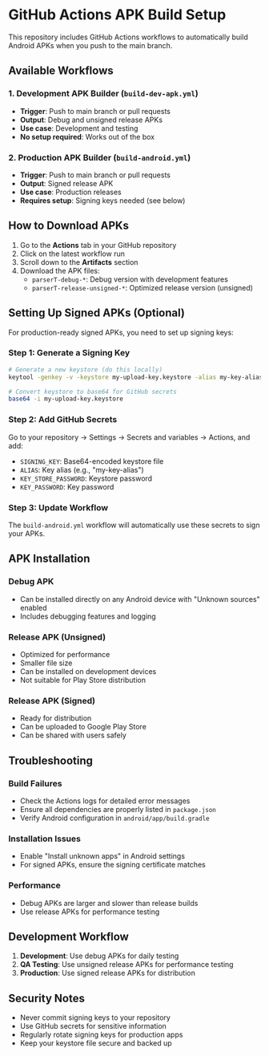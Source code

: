# GitHub Actions APK Build Setup

This repository includes GitHub Actions workflows to automatically build Android APKs when you push to the main branch.

## Available Workflows

### 1. Development APK Builder (`build-dev-apk.yml`)
- **Trigger**: Push to main branch or pull requests
- **Output**: Debug and unsigned release APKs
- **Use case**: Development and testing
- **No setup required**: Works out of the box

### 2. Production APK Builder (`build-android.yml`)
- **Trigger**: Push to main branch or pull requests  
- **Output**: Signed release APK
- **Use case**: Production releases
- **Requires setup**: Signing keys needed (see below)

## How to Download APKs

1. Go to the **Actions** tab in your GitHub repository
2. Click on the latest workflow run
3. Scroll down to the **Artifacts** section
4. Download the APK files:
   - `parserT-debug-*`: Debug version with development features
   - `parserT-release-unsigned-*`: Optimized release version (unsigned)

## Setting Up Signed APKs (Optional)

For production-ready signed APKs, you need to set up signing keys:

### Step 1: Generate a Signing Key

```bash
# Generate a new keystore (do this locally)
keytool -genkey -v -keystore my-upload-key.keystore -alias my-key-alias -keyalg RSA -keysize 2048 -validity 10000

# Convert keystore to base64 for GitHub secrets
base64 -i my-upload-key.keystore
```

### Step 2: Add GitHub Secrets

Go to your repository → Settings → Secrets and variables → Actions, and add:

- `SIGNING_KEY`: Base64-encoded keystore file
- `ALIAS`: Key alias (e.g., "my-key-alias")
- `KEY_STORE_PASSWORD`: Keystore password
- `KEY_PASSWORD`: Key password

### Step 3: Update Workflow

The `build-android.yml` workflow will automatically use these secrets to sign your APKs.

## APK Installation

### Debug APK
- Can be installed directly on any Android device with "Unknown sources" enabled
- Includes debugging features and logging

### Release APK (Unsigned)
- Optimized for performance
- Smaller file size
- Can be installed on development devices
- Not suitable for Play Store distribution

### Release APK (Signed)
- Ready for distribution
- Can be uploaded to Google Play Store
- Can be shared with users safely

## Troubleshooting

### Build Failures
- Check the Actions logs for detailed error messages
- Ensure all dependencies are properly listed in `package.json`
- Verify Android configuration in `android/app/build.gradle`

### Installation Issues
- Enable "Install unknown apps" in Android settings
- For signed APKs, ensure the signing certificate matches

### Performance
- Debug APKs are larger and slower than release builds
- Use release APKs for performance testing

## Development Workflow

1. **Development**: Use debug APKs for daily testing
2. **QA Testing**: Use unsigned release APKs for performance testing
3. **Production**: Use signed release APKs for distribution

## Security Notes

- Never commit signing keys to your repository
- Use GitHub secrets for sensitive information
- Regularly rotate signing keys for production apps
- Keep your keystore file secure and backed up

